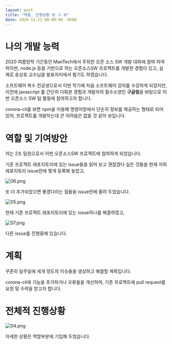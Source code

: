 ```yaml
---
layout: post
title: "역할, 진행상황 및 그 외"
date: 2020-11-21 00:00:00 -0500
---
```


# 나의 개발 능력

2020 여름방학 기간동안 ManTech에서 주최한 오픈 소스 SW 개발 대회에 참여 하여 파이썬, node.js 등을 기반으로 하는 오픈소스SW 프로젝트를 개발한 경험이 있고,
실제로 송상효 교수님을 발표자리에서 뵙기도 하였습니다. 

소프트웨어 복수 전공생으로서 이번 학기에 처음 소프트웨어 강의를 수강하게 되었지만, 이전에 javascript 를 간단히 다뤄본 경험과 개발자의 필수소양인 **구글링**을 
바탕으로 이번 오픈소스 SW 팀 활동에 참여하고자 합니다.

corona-cli를 보면 npm을 이용해 명령어창에서 단순히 정보를 제공하는 형태로 되어 있어, 프로젝트를 개발하는데 큰 어려움은 없을 것 같아 보입니다.

# 역할 및 기여방안

저는 2조 팀원으로서 이번 오픈소스SW 프로젝트에 참여하게 되었습니다.

기존 프로젝트 레포지토리에 있는 issue들을 읽어 보고 괜찮겠다 싶은 것들을 현재 저희 레포지토리 issue란에 몇개 등록해 놓았고,

![06.png](https://jeonyuntae.github.io/images/06.png)

또 더 추가되었으면 좋겠다라는 점들을 issue란에 올려 두었습니다. 

![05.png](https://jeonyuntae.github.io/images/05.png)

현재 기존 프로젝트 레포지토리에 있는 issue하나를 해결하였고,

![07.png](https://jeonyuntae.github.io/images/07.png)

다른 issue를 진행중에 있습니다.

# 계획

꾸준히 일주일에 세개 정도의 이슈들을 생성하고 해결할 계획입니다.

corona-cli에 기능을 추가하거나 오류들을 개선하여, 기존 프로젝트에 pull request를 요청 및 수락을 받고자 합니다.

# 전체적 진행상황

![04.png](https://jeonyuntae.github.io/images/04.png)

자세한 상황은 역할부분에 기입해 두었습니다.
